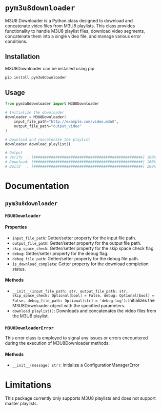 # `pym3u8downloader`
M3U8 Downloader is a Python class designed to download and concatenate video files from M3U8 playlists. This class provides functionality to handle M3U8 playlist files, download video segments, concatenate them into a single video file, and manage various error conditions.

## Installation
M3U8Downloader can be installed using pip:
```bash
pip install pym3u8downloader
```

## Usage
````python
from pym3u8downloader import M3U8Downloader

# Initialize the downloader
downloader = M3U8Downloader(
    input_file_path="http://example.com/video.m3u8",
    output_file_path="output_video"
)

# Download and concatenate the playlist
downloader.download_playlist()

# Output
# Verify  : [##################################################] 100%
# Download: [##################################################] 100%
# Build   : [##################################################] 100%
````

# Documentation
## `pym3u8downloader`
### `M3U8Downloader`
#### Properties
- `input_file_path`: Getter/setter property for the input file path.
- `output_file_path`: Getter/setter property for the output file path.
- `skip_space_check`: Getter/setter property for the skip space check flag.
- `debug`: Getter/setter property for the debug flag.
- `debug_file_path`: Getter/setter property for the debug file path.
- `is_download_complete`: Getter property for the download completion status.

#### Methods
- `__init__(input_file_path: str, output_file_path: str, skip_space_check: Optional[bool] = False, debug: Optional[bool] = False, debug_file_path: Optional[str] = 'debug.log')`: Initializes the M3U8Downloader object with the specified parameters.
- `download_playlist()`: Downloads and concatenates the video files from the M3U8 playlist.

### `M3U8DownloaderError`
This error class is employed to signal any issues or errors encountered during the execution of M3U8Downloader methods.

#### Methods
- `__init__(message: str)`: Initialize a ConfigurationManagerError

# Limitations
This package currently only supports M3U8 playlists and does not support master playlists.